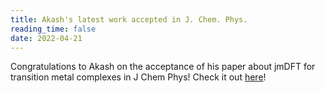 ```yaml
---
title: Akash's latest work accepted in J. Chem. Phys.
reading_time: false
date: 2022-04-21
---
```


Congratulations to Akash on the acceptance of his paper about jmDFT for transition metal complexes in J Chem Phys! Check it out [here](https://aip.scitation.org/doi/10.1063/5.0089460)!
 

<!--more-->
